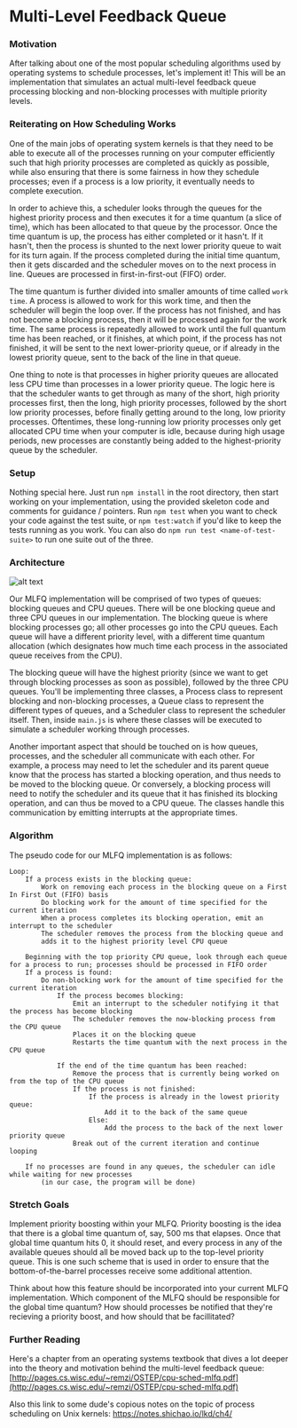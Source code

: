 # Multi-Level Feedback Queue

### Motivation 
After talking about one of the most popular scheduling algorithms used by operating systems to schedule processes,
let's implement it! This will be an implementation that simulates an actual multi-level feedback queue processing
blocking and non-blocking processes with multiple priority levels.

### Reiterating on How Scheduling Works
One of the main jobs of operating system kernels is that they need to be able to execute all of the processes 
running on your computer efficiently such that high priority processes are completed as quickly as possible,
while also ensuring that there is some fairness in how they schedule processes; even if a process is a low 
priority, it eventually needs to complete execution.

In order to achieve this, a scheduler looks through the queues for the highest priority process and then executes
it for a time quantum (a slice of time), which has been allocated to that queue by the processor. Once the time
quantum is up, the process has either completed or it hasn't. If it hasn't, then the process is shunted to the
next lower priority queue to wait for its turn again. If the process completed during the initial time quantum,
then it gets discarded and the scheduler moves on to the next process in line.  Queues are processed in
first-in-first-out (FIFO) order.

The time quantum is further divided into smaller amounts of time called `work time`.  A process is allowed to work
for this work time, and then the scheduler will begin the loop over.  If the process has not finished, and has not
become a blocking process, then it will be processed again for the work time.  The same process is repeatedly
allowed to work until the full quantum time has been reached, or it finishes, at which point, if the process has
not finished, it will be sent to the next lower-priority queue, or if already in the lowest priority queue, sent
to the back of the line in that queue.

One thing to note is that processes in higher priority queues are allocated less CPU time than processes in a
lower priority queue. The logic here is that the scheduler wants to get through as many of the short, high
priority processes first, then the long, high priority processes, followed by the short low priority processes,
before finally getting around to the long, low priority processes. Oftentimes, these long-running low priority
processes only get allocated CPU time when your computer is idle, because during high usage periods, new processes
are constantly being added to the highest-priority queue by the scheduler.

### Setup
Nothing special here. Just run `npm install` in the root directory, then start working on your implementation,
using the provided skeleton code and comments for guidance / pointers. Run `npm test` when you want to check 
your code against the test suite, or `npm test:watch` if you'd like to keep the tests running as you work.  You 
can also do `npm run test <name-of-test-suite>` to run one suite out of the three.

### Architecture
![alt text](./assets/mlfq_diagram.png)

Our MLFQ implementation will be comprised of two types of queues: blocking queues and CPU queues. There will be
one blocking queue and three CPU queues in our implementation. The blocking queue is where blocking processes go;
all other processes go into the CPU queues. Each queue will have a different priority level, with a different time
quantum allocation (which designates how much time each process in the associated queue receives from the CPU).

The blocking queue will have the highest priority (since we want to get through blocking processes as soon as 
possible), followed by the three CPU queues. You'll be implementing three classes, a Process class to represent 
blocking and non-blocking processes, a Queue class to represent the different types of queues, and a Scheduler 
class to represent the scheduler itself. Then, inside `main.js` is where these classes will be executed to 
simulate a scheduler working through processes. 

Another important aspect that should be touched on is how queues, processes, and the scheduler all communicate
with each other. For example, a process may need to let the scheduler and its parent queue know that the process
has started a blocking operation, and thus needs to be moved to the blocking queue. Or conversely, a blocking
process will need to notify the scheduler and its queue that it has finished its blocking operation, and can thus
be moved to a CPU queue.  The classes handle this communication by emitting interrupts at the appropriate times.

### Algorithm
The pseudo code for our MLFQ implementation is as follows:
```
Loop:
    If a process exists in the blocking queue:
        Work on removing each process in the blocking queue on a First In First Out (FIFO) basis
        Do blocking work for the amount of time specified for the current iteration 
        When a process completes its blocking operation, emit an interrupt to the scheduler
        The scheduler removes the process from the blocking queue and
        adds it to the highest priority level CPU queue

    Beginning with the top priority CPU queue, look through each queue for a process to run; processes should be processed in FIFO order
    If a process is found:
        Do non-blocking work for the amount of time specified for the current iteration
            If the process becomes blocking:
                Emit an interrupt to the scheduler notifying it that the process has become blocking
                The scheduler removes the now-blocking process from the CPU queue
                Places it on the blocking queue
                Restarts the time quantum with the next process in the CPU queue

            If the end of the time quantum has been reached:
                Remove the process that is currently being worked on from the top of the CPU queue
                If the process is not finished:
                    If the process is already in the lowest priority queue:
                        Add it to the back of the same queue
                    Else:
                        Add the process to the back of the next lower priority queue
                Break out of the current iteration and continue looping
            
    If no processes are found in any queues, the scheduler can idle while waiting for new processes
        (in our case, the program will be done)
```

### Stretch Goals
Implement priority boosting within your MLFQ. Priority boosting is the idea that there is a global time quantum of,
say, 500 ms that elapses. Once that global time quantum hits 0, it should reset, and every process in any of the 
available queues should all be moved back up to the top-level priority queue. This is one such scheme that is 
used in order to ensure that the bottom-of-the-barrel processes receive some additional attention. 

Think about how this feature should be incorporated into your current MLFQ implementation. Which component of the 
MLFQ should be responsible for the global time quantum? How should processes be notified that they're recieving
a priority boost, and how should that be facillitated?

### Further Reading
Here's a chapter from an operating systems textbook that dives a lot deeper into the theory and motivation behind 
the multi-level feedback queue:
[http://pages.cs.wisc.edu/~remzi/OSTEP/cpu-sched-mlfq.pdf](http://pages.cs.wisc.edu/~remzi/OSTEP/cpu-sched-mlfq.pdf)

Also this link to some dude's copious notes on the topic of process scheduling on Unix kernels: https://notes.shichao.io/lkd/ch4/

